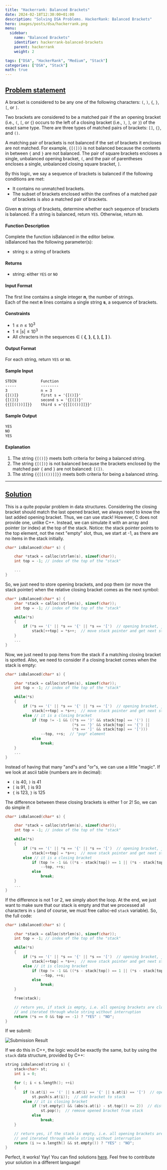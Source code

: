 ```yaml
---
title: "Hackerrank: Balanced Brackets"
date: 2024-02-18T12:30:00+01:00
description: "Solving DSA Problems. HackerRank: Balanced Brackets"
hero: images/posts/dsa/hackerrank.png
menu:
  sidebar:
    name: "Balanced Brackets"
    identifier: hackerrank-balanced-brackets
    parent: hackerrank
    weight: 2

tags: ["DSA", "HackerRank", "Medium", "Stack"]
categories: ["DSA", "Stack"]
math: true
---
```


## [Problem statement](https://www.hackerrank.com/challenges/balanced-brackets/problem)

A bracket is considered to be any one of the following characters: `(`, `)`, `{`, `}`, `[`, or `]`.

Two brackets are considered to be a matched pair if the an opening bracket (i.e., `(`, `[`, or `{`) occurs to the left of a closing bracket (i.e., `)`, `]`, or `}`) of the exact same type. There are three types of matched pairs of brackets: `[]`, `{}`, and `()`.

A matching pair of brackets is not balanced if the set of brackets it encloses are not matched. For example, `{[(])}` is not balanced because the contents in between `{` and `}` are not balanced. The pair of square brackets encloses a single, unbalanced opening bracket, `(`, and the pair of parentheses encloses a single, unbalanced closing square bracket, `]`.

By this logic, we say a sequence of brackets is balanced if the following conditions are met:

- It contains no unmatched brackets.
- The subset of brackets enclosed within the confines of a matched pair of brackets is also a matched pair of brackets.

Given **n** strings of brackets, determine whether each sequence of brackets is balanced. If a string is balanced, return `YES`. Otherwise, return `NO`.

#### Function Description

Complete the function isBalanced in the editor below.</br>
isBalanced has the following parameter(s):

- string s: a string of brackets

#### Returns

- string: either `YES` or `NO`

#### Input Format

The first line contains a single integer **n**, the number of strings.</br>
Each of the next **n** lines contains a single string **s**, a sequence of brackets.

#### Constraints

- $1 \leq n \leq 10^3$
- $1 \leq \left|s\right| \leq 10^3$
- All chracters in the sequences ∈ { **{**, **}**, **(**, **)**, **[**, **]** }.

#### Output Format

For each string, return `YES` or `NO`.

#### Sample Input

```txt
STDIN           Function
-----           --------
3               n = 3
{[()]}          first s = '{[()]}'
{[(])}          second s = '{[(])}'
{{[[(())]]}}    third s ='{{[[(())]]}}'
```

#### Sample Output

```txt
YES
NO
YES
```

#### Explanation

1. The string `{[()]}` meets both criteria for being a balanced string.
2. The string `{[(])}` is not balanced because the brackets enclosed by the matched pair `{` and `}` are not balanced: `[(])`.
3. The string `{{[[(())]]}}` meets both criteria for being a balanced string.

<hr>

## [Solution](https://github.com/Miradils-Blog/dsa-problems-and-solutions/tree/main/hackerrank/balanced-brackets)

This is a quite popular problem in data structures. Considering the closing bracket should match the last opened bracket, we always need to know the last added opening bracket. Thus, we can use stack! However, C does not provide one, unlike C++. Instead, we can simulate it with an array and pointer (or index) at the top of the stack. Notice: the stack pointer points to the top element, not the next "empty" slot, thus, we start at -1, as there are no items in the stack initially.

```C
char* isBalanced(char* s) {

    char *stack = calloc(strlen(s), sizeof(char));
    int top = -1; // index of the top of the "stack"

    ...
}
```

So, we just need to store opening brackets, and pop them (or move the stack pointer) when the relative closing bracket comes as the next symbol:

```C
char* isBalanced(char* s) {
    char *stack = calloc(strlen(s), sizeof(char));
    int top = -1; // index of the top of the "stack"

    while(*s)
    {
        if (*s == '(' || *s == '{' || *s == '[')  // opening bracket, just add to stack
            stack[++top] = *s++;  // move stack pointer and get next string character
    }
    ...
}
```

Now, we just need to pop items from the stack if a matching closing bracket is spotted. Also, we need to consider if a closing bracket comes when the stack is empty:

```C
char* isBalanced(char* s) {

    char *stack = calloc(strlen(s), sizeof(char));
    int top = -1; // index of the top of the "stack"

    while(*s)
    {
        if (*s == '(' || *s == '{' || *s == '[')  // opening bracket, just add to stack
            stack[++top] = *s++;  // move stack pointer and get next string character
        else // it is a closing bracket
            if (top != -1 && ((*s == ')' && stack[top] == '(') ||
                              (*s == '}' && stack[top] == '{') ||
                              (*s == ']' && stack[top] == '[')))
                --top, ++s;  // "pop" element
            else
                break;
    }
    ...
}
```

Instead of having that many "and"s and "or"s, we can use a little "magic". If we look at ascii table (numbers are in decimal):

- `(` is 40, `)` is 41
- `[` is 91, `]` is 93
- `{` is 123, `}` is 125

The difference between these closing brackets is either 1 or 2! So, we can do simple if:

```C
char* isBalanced(char* s) {

    char *stack = calloc(strlen(s), sizeof(char));
    int top = -1; // index of the top of the "stack"

    while(*s)
    {
        if (*s == '(' || *s == '{' || *s == '[')  // opening bracket, just add to stack
            stack[++top] = *s++;  // move stack pointer and get next string character
        else // it is a closing bracket
            if (top != -1 && ((*s - stack[top]) == 1 || (*s - stack[top] == 2)))  // distance between opening/closing brackets are 1,2,2
                --top, ++s;
            else
                break;
    }
    ...
}
```

If the difference is not 1 or 2, we simply abort the loop. At the end, we just want to make sure that our stack is empty and that we processed all characters in `s` (and of course, we must free calloc-ed `stack` variable). So, the full code:

```C
char* isBalanced(char* s) {

    char *stack = calloc(strlen(s), sizeof(char));
    int top = -1; // index of the top of the "stack"

    while(*s)
    {
        if (*s == '(' || *s == '{' || *s == '[')  // opening bracket, just add to stack
            stack[++top] = *s++;  // move stack pointer and get next string character
        else // it is closing bracket
            if (top != -1 && ((*s - stack[top]) == 1 || (*s - stack[top] == 2)))  // distance between opening/closing brackets are 1,2,2
                --top, ++s;
            else
                break;
    }

    free(stack);

    // return yes, if stack is empty, i.e. all opening brackets are closed
    // and iterated through whole string without interruption
    return (*s == 0 && top == -1) ? "YES" : "NO";
}
```

If we submit:

![Submission Result](submission.png)

If we do this in C++, the logic would be exactly the same, but by using the `stack` data structure, provided by C++:

```C++
string isBalanced(string s) {
    stack<char> st;
    int i = 0;

    for (; i < s.length(); ++i)
    {
        if (s.at(i) == '(' || s.at(i) == '{' || s.at(i) == '[')  // opening bracket, just add to stack
            st.push(s.at(i));  // add bracket to stack
        else // it is closing bracket
            if (!st.empty() && (abs(s.at(i) - st.top()) <= 2))  // distance between opening/closing brackets are 1,2,2
                st.pop();  // remove opened bracket from stack
            else
                break;
    }

    // return yes, if the stack is empty, i.e. all opening brackets are closed
    // and iterated through whole string without interruption
    return (i >= s.length() && st.empty()) ? "YES" : "NO";
}
```

Perfect, it works! Yay! You can find solutions [here](https://github.com/Miradils-Blog/dsa-problems-and-solutions/tree/main/hackerrank/balanced-brackets). Feel free to contribute your solution in a different language!
